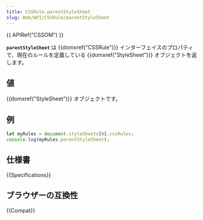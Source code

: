 ```yaml
---
title: CSSRule.parentStyleSheet
slug: Web/API/CSSRule/parentStyleSheet
---
```

{{ APIRef("CSSOM") }}

**`parentStyleSheet`** は {{domxref("CSSRule")}} インターフェイスのプロパティで、現在のルールを定義している {{domxref("StyleSheet")}} オブジェクトを返します。

## 値

{{domxref("StyleSheet")}} オブジェクトです。

## 例

```js
let myRules = document.styleSheets[0].cssRules;
console.log(myRules.parentStyleSheet);
```

## 仕様書

{{Specifications}}

## ブラウザーの互換性

{{Compat}}
